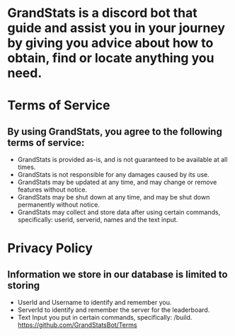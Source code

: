 # GrandStats is a discord bot that guide and assist you in your journey by giving you advice about how to obtain, find or locate anything you need.
# Terms of Service
## By using GrandStats, you agree to the following terms of service:
- GrandStats is provided as-is, and is not guaranteed to be available at all times.
- GrandStats is not responsible for any damages caused by its use.
- GrandStats may be updated at any time, and may change or remove features without notice.
- GrandStats may be shut down at any time, and may be shut down permanently without notice.
- GrandStats may collect and store data after using certain commands, specifically: userid, serverid, names and the text input.
# Privacy Policy
## Information we store in our database is limited to storing
- UserId and Username to identify and remember you.
- ServerId to identify and remember the server for the leaderboard.
- Text Input you put in certain commands, specifically: /build.
https://github.com/GrandStatsBot/Terms
